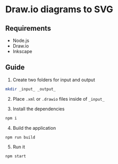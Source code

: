 # Draw.io diagrams to SVG

## Requirements

- Node.js
- Draw.io
- Inkscape

## Guide

1. Create two folders for input and output
```sh
mkdir _input_ _output_
```

2. Place `.xml` or `.drawio` files inside of `_input_`

3. Install the dependencies

```sh
npm i
```

4. Build the application

```sh
npm run build
```

5. Run it

```sh
npm start
```

